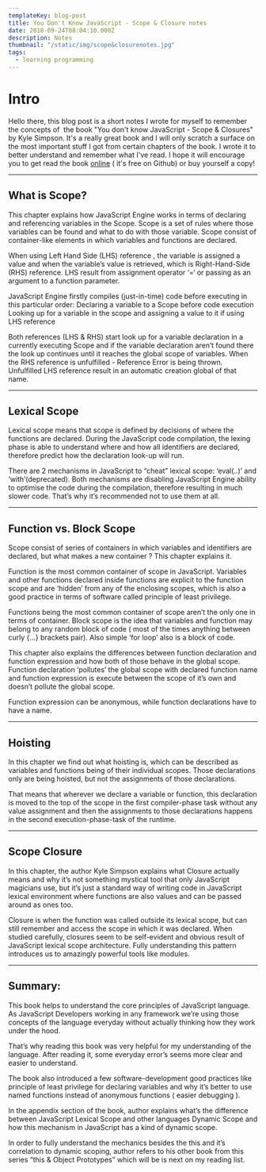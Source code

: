 ```yaml
---
templateKey: blog-post
title: You Don't Know JavaScript - Scope & Closure notes
date: 2018-09-24T08:04:10.000Z
description: Notes
thumbnail: "/static/img/scope&closurenotes.jpg"
tags:
  - learning programming
---
```


# **Intro**

Hello there, this blog post is a short notes I wrote for myself to remember the concepts of  the book "You don't know JavaScript - Scope &amp; Closures" by Kyle Simpson.
It's a really great book and I will only scratch a surface on the most important stuff I got from certain chapters of the book. I wrote it to better understand and remember what I've read. I hope it will encourage you to get read the book [online](https://github.com/getify/You-Dont-Know-JS/blob/master/scope%20&amp;%20closures/README.md#you-dont-know-js-scope--closures) ( it's free on Github) or buy yourself a copy!

___

## **What is Scope?**

This chapter explains how JavaScript Engine works in terms of declaring and referencing variables in the Scope. Scope is a set of rules where those variables can be found and what to do with those variable. Scope consist of container-like elements in which variables and functions are declared.

When using Left Hand Side (LHS) reference , the variable is assigned a value and when the variable’s value is retrieved, which is Right-Hand-Side (RHS) reference. LHS result from assignment operator ‘=‘ or passing as an argument to a function parameter.

JavaScript Engine firstly compiles (just-in-time) code before executing in this particular order:
Declaring a variable to a Scope before code execution
Looking up for a variable in the scope and assigning a value to it if using LHS reference

Both references (LHS &amp; RHS) start look up for a variable declaration in a currently executing Scope and if the variable declaration aren’t found there the look up continues until it reaches the global scope of variables.
When the RHS reference is unfulfilled - Reference Error is being thrown.
Unfulfilled LHS reference result in an automatic creation global of that name.

___

## **Lexical Scope**

Lexical scope means that scope is defined by decisions of where the functions are declared. During the JavaScript code compilation, the lexing phase is able to understand where and how all identifiers are declared, therefore predict how the declaration look-up will run.

There are 2 mechanisms in JavaScript to “cheat” lexical scope: ‘eval(..)’ and ‘with’(deprecated). Both mechanisms are disabling JavaScript Engine ability to optimise the code during the compilation, therefore resulting in much slower code. That’s why it’s recommended not to use them at all.

___

## **Function vs. Block Scope**

Scope consist of series of containers in which variables and identifiers are declared, but what makes a new container ? This chapter explains it.

Function is the most common container of scope in JavaScript. Variables and other functions declared inside functions are explicit to the function scope and are ‘hidden’ from any of the enclosing scopes, which is also a good practice in terms of software called principle of least privilege.

Functions being the most common container of scope aren’t the only one in terms of container. Block scope is the idea that variables and function may belong to any random block of code ( most of the times anything between curly {…} brackets pair). Also simple ‘for loop’ also is a block of code.

This chapter also explains the differences between function declaration and function expression and how both of those behave in the global scope. Function declaration ‘pollutes’ the global scope with declared function name and function expression is execute between the scope of it’s own and doesn’t pollute the global scope.

Function expression can be anonymous, while function declarations have to have a name.

___

## **Hoisting**

In this chapter we find out what hoisting is, which can be described as variables and functions being of their individual scopes. Those declarations only are being hoisted, but not the assignments of those declarations.

That means that wherever we declare a variable or function, this declaration is moved to the top of the scope in the first compiler-phase task without any value assignment and then the assignments to those declarations happens in the second execution-phase-task of the runtime.

___

## **Scope Closure**

In this chapter, the author Kyle Simpson explains what Closure actually means and why it’s not something mystical tool that only JavaScript magicians use, but it’s just a standard way of writing code in JavaScript lexical environment where functions are also values and can be passed around as ones too.

Closure is when the function was called outside its lexical scope, but can still remember and access the scope in which it was declared. When studied carefully, closures seem to be self-evident and obvious result of JavaScript lexical scope architecture.
Fully understanding this pattern introduces us to amazingly powerful tools like modules.

___

## **Summary:**

This book helps to understand the core principles of JavaScript language. As JavaScript Developers working in any framework we’re using those concepts of the language everyday without actually thinking how they work under the hood.

That’s why reading this book was very helpful for my understanding of the language. After reading it, some everyday error’s seems more clear and easier to understand.

The book also introduced a few software-development good practices like principle of least privilege for declaring variables and why it’s better to use named functions instead of anonymous functions ( easier debugging ).

In the appendix section of the book, author explains what’s the difference between JavaScript Lexical Scope and other languages Dynamic Scope and how this mechanism in JavaScript has a kind of dynamic scope.

In order to fully understand the mechanics besides the this and it’s correlation to dynamic scoping, author refers to his other book from this series “this &amp; Object Prototypes” which will be is next on my reading list.
